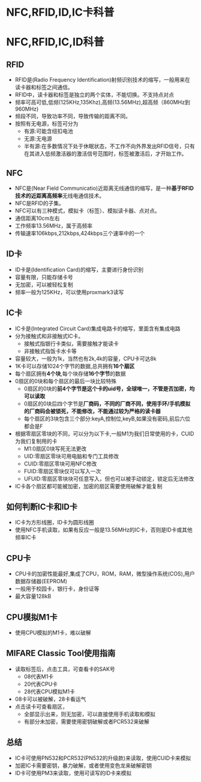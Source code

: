 # NFC,RFID,ID,IC卡科普

# NFC,RFID,IC,ID科普
## RFID
* RFID是(Radio Frequency Identification)射频识别技术的缩写，一般用来在读卡器和标签之间通信。
* RFID中，读卡器和标签是独立的两个实体，不能切换。不支持点对点
* 频率可高可低,低频(125KHz,135Khz),高频(13.56MHz),超高频（860MHz到960MHz)
* 频段不同，导致功率不同，导致传输的距离不同。
* 按照有无电源，标签可分为
    * 有源:可能含纽扣电池
    * 无源:无电源
    * 半有源:在多数情况下处于休眠状态，不工作不向外界发出RFID信号，只有在其进入低频激活器的激活信号范围时，标签被激活后，才开始工作。

## NFC
* NFC是(Near Field Communicatio)近距离无线通信的缩写，是一种**基于RFID技术的近距离高频率**无线电通信技术。
* NFC是RFID的子集。
* NFC可以有三种模式，模拟卡（标签）、模拟读卡器、点对点。
* 通信距离10cm左右
* 工作频率13.56MHz，属于高频率
* 传输速率106kbps,212kbps,424kbps三个速率中的一个

## ID卡
* ID卡是(Identification Card)的缩写，主要进行身份识别
* 容量有限，只能存储卡号
* 无加密，可以被轻松复制
* 频率一般为125KHz，可以使用proxmark3读写

## IC卡
* IC卡是(Integrated Circuit Card)集成电路卡的缩写，里面含有集成电路
* 分为接触式和非接触式IC卡。
    * 接触式指银行卡类似，需要接触才能读卡
    * 非接触式指饭卡水卡等
* 容量较大，一般为1k，当然也有2k,4k的容量，CPU卡可达8k
* 1K卡可以存储1024个字节的数据,总共拥有**16个扇区**
* 每个扇区拥有**4个块**,每个块存储**16个字节**的数据
* 0扇区的0块和每个扇区的最后一块比较特殊
    * 0扇区的0块的**前4个字节是这个卡的uid号，全球唯一，不管是否加密，均可以读取**
    * 0扇区的0块后四个字节是**厂商码，不同的厂商不同，使用手环/手机模拟的厂商码会被锁死，不能修改，不能通过较为严格的读卡器**
    * 每个扇区的3块包含三个部分:keyA,控制位,keyB,如果没有密码,前后六位都会是F
* 根据零扇区零块的不同，可以分为以下卡,一般M1为我们日常使用的卡，CUID为我们复制用的卡
    * M1:0扇区0块写死无法更改
    * UID:零扇区零块可用电脑和专门工具修改
    * CUID:零扇区零块可用NFC修改
    * FUID:零扇区零块仅可以写入一次
    * UFUID:零扇区零块块可任意写入，但也可以被手动锁定，锁定后无法修改
* IC卡各个扇区都可能被加密，加密的扇区需要使用破解才能复制

## 如何判断IC卡和ID卡
* IC卡为方形线圈，ID卡为圆形线圈
* 使用NFC手机读取，如果有反应一般是13.56MHz的IC卡，否则是ID卡或其他频率IC卡

## CPU卡
* CPU卡的加密性能最好,集成了CPU，ROM，RAM，微型操作系统(COS),用户数据存储器(EEPROM)
* 一般用于校园卡，银行卡，身份证等
* 最大容量128kB

## CPU模拟M1卡
* 使用CPU模拟的M1卡，难以破解

## MIFARE Classic Tool使用指南
* 读取标签后，点击工具，可查看卡的SAK号
    * 08代表M1卡
    * 20代表CPU卡
    * 28代表CPU模拟M1卡
* 08卡可以被破解，28卡看运气
* 点击读卡可查看扇区，
    * 全部显示出来，则无加密，可以直接使用手机读取和模拟
    * 有部分未加密，需要使用密钥破解或者PCR532来破解

## 总结
* IC卡可使用PN532和PCR532(PN532的升级款)来读取，使用CUID卡来模拟
* 加密IC卡需要密钥，暴力破解，或者使用变色龙来破解密钥
* ID卡可使用PM3来读取，使用可读写的ID卡来模拟


